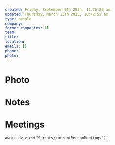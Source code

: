 ```yaml
---
created: Friday, September 6th 2024, 11:26:26 am
updated: Thursday, March 13th 2025, 10:42:52 am
type: people
company:
former companies: []
team:
title:
location:
emails: []
phone:
photo:
---
```

# Photo

# Notes

# Meetings

```dataviewjs
await dv.view("Scripts/currentPersonMeetings");
```
